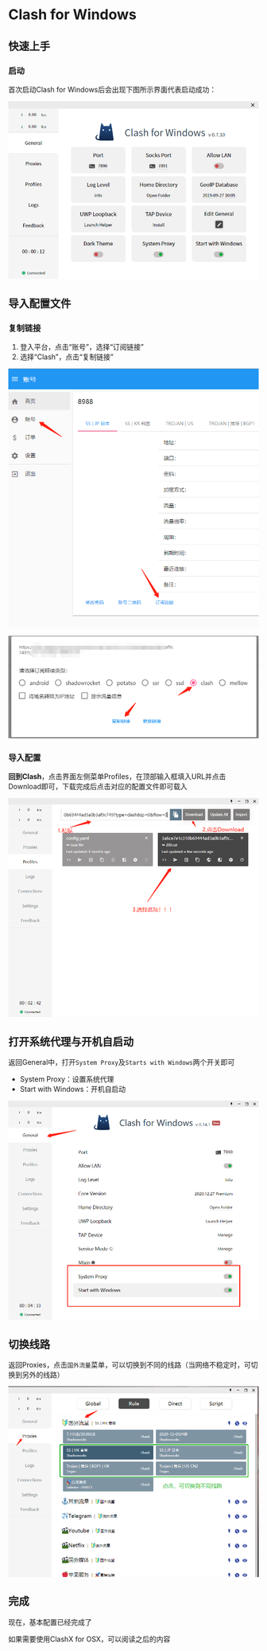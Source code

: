 # Clash for Windows

## 快速上手

### 启动

首次启动Clash for Windows后会出现下图所示界面代表启动成功：

![](.gitbook/assets/image%20%283%29.png)

## 导入配置文件

### 复制链接

1. 登入平台，点击“账号”，选择“订阅链接”
2. 选择“Clash”，点击“复制链接”

![](.gitbook/assets/image%20%284%29.png)

![](.gitbook/assets/image%20%287%29.png)

### 导入配置

**回到Clash**，点击界面左侧菜单Profiles，在顶部输入框填入URL并点击Download即可，下载完成后点击对应的配置文件即可载入

![](.gitbook/assets/image%20%2818%29.png)

## 打开系统代理与开机自启动

返回General中，打开`System Proxy`及`Starts with Windows`两个开关即可

* System Proxy：设置系统代理
* Start with Windows：开机自启动

![](.gitbook/assets/image%20%2819%29.png)

## 切换线路

返回Proxies，点击`国外流量`菜单，可以切换到不同的线路（当网络不稳定时，可切换到另外的线路）

![](.gitbook/assets/image%20%2817%29.png)

## 完成

现在，基本配置已经完成了

如果需要使用ClashX for OSX，可以阅读之后的内容

